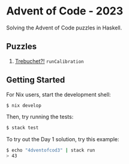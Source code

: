 # Advent of Code - 2023
Solving the Advent of Code puzzles in Haskell.

## Puzzles

1. [Trebuchet?!](src/Day1/Calibration.hs) `runCalibration`

## Getting Started

For Nix users, start the development shell:
```sh
$ nix develop
```

Then, try running the tests:
```sh
$ stack test
```

To try out the Day 1 solution, try this example:
```sh
$ echo "4dventofcod3" | stack run
> 43
```

